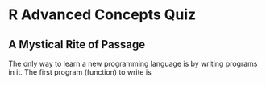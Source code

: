 # R Advanced Concepts Quiz

## A Mystical Rite of Passage

The only way to learn a new programming language is by writing programs in it. The first program (function) to write is
